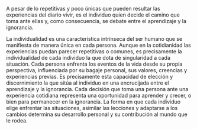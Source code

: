 A pesar de lo repetitivas y poco únicas que pueden resultar las experiencias del diario vivir, es el individuo quien decide el camino que toma ante ellas y, como consecuencia, se debate entre el aprendizaje y la ignorancia. 

La individualidad es una característica intrínseca del ser humano que se manifiesta de manera única en cada persona. Aunque en la cotidianidad las experiencias puedan parecer repetitivas o comunes, es precisamente la individualidad de cada individuo la que dota de singularidad a cada situación. Cada persona enfrenta los eventos de la vida desde su propia perspectiva, influenciada por su bagaje personal, sus valores, creencias y experiencias previas. Es precisamente esta capacidad de elección y discernimiento la que sitúa al individuo en una encrucijada entre el aprendizaje y la ignorancia. Cada decisión que toma una persona ante una experiencia cotidiana representa una oportunidad para aprender y crecer, o bien para permanecer en la ignorancia. La forma en que cada individuo elige enfrentar las situaciones, asimilar las lecciones y adaptarse a los cambios determina su desarrollo personal y su contribución al mundo que le rodea.
